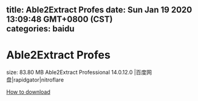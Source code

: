 
title: Able2Extract Profes
date: Sun Jan 19 2020 13:09:48 GMT+0800 (CST)    
categories: baidu
---

# Able2Extract Profes
size: 83.80 MB
 Able2Extract Professional 14.0.12.0 |百度网盘|rapidgator|nitroflare
 

[How to download](https://bpcam.bemobtrk.com/go/2ceec3aa-1ca2-46d6-b9ff-aaa5c184517c?jno=527)